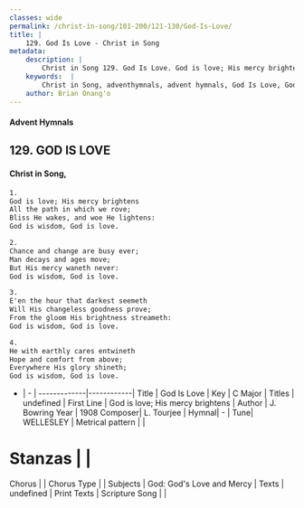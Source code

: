 ```yaml
---
classes: wide
permalink: /christ-in-song/101-200/121-130/God-Is-Love/
title: |
    129. God Is Love - Christ in Song
metadata:
    description: |
        Christ in Song 129. God Is Love. God is love; His mercy brightens All the path in which we rove; Bliss He wakes, and woe He lightens: God is wisdom, God is love.
    keywords:  |
        Christ in Song, adventhymnals, advent hymnals, God Is Love, God is love; His mercy brightens. 
    author: Brian Onang'o
---
```


#### Advent Hymnals
## 129. GOD IS LOVE
####  Christ in Song,

```txt
1.
God is love; His mercy brightens
All the path in which we rove;
Bliss He wakes, and woe He lightens:
God is wisdom, God is love.

2.
Chance and change are busy ever;
Man decays and ages move;
But His mercy waneth never:
God is wisdom, God is love.

3.
E'en the hour that darkest seemeth
Will His changeless goodness prove;
From the gloom His brightness streameth:
God is wisdom, God is love.

4.
He with earthly cares entwineth
Hope and comfort from above;
Everywhere His glory shineth;
God is wisdom, God is love.

```

- |   -  |
-------------|------------|
Title | God Is Love |
Key | C Major |
Titles | undefined |
First Line | God is love; His mercy brightens |
Author | J. Bowring
Year | 1908
Composer| L. Tourjee |
Hymnal|  - |
Tune| WELLESLEY |
Metrical pattern | |
# Stanzas |  |
Chorus |  |
Chorus Type |  |
Subjects | God: God's Love and Mercy |
Texts | undefined |
Print Texts | 
Scripture Song |  |
    
